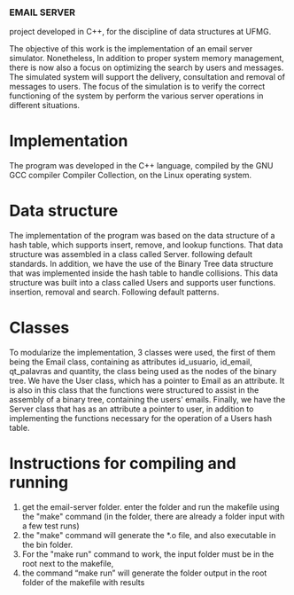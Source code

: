 ### EMAIL SERVER

project developed in C++, for the discipline of data structures at UFMG.

The objective of this work is the implementation of an email server simulator. Nonetheless,
In addition to proper system memory management, there is now also a focus on optimizing the
search by users and messages. The simulated system will support the delivery, consultation and removal of
messages to users. The focus of the simulation is to verify the correct functioning of the system by
perform the various server operations in different situations.

# Implementation

The program was developed in the C++ language, compiled by the GNU GCC compiler
Compiler Collection, on the Linux operating system.

# Data structure

The implementation of the program was based on the data structure of a
hash table, which supports insert, remove, and lookup functions. That
data structure was assembled in a class called Server. following default standards.
In addition, we have the use of the Binary Tree data structure that was
implemented inside the hash table to handle collisions. This data structure
was built into a class called Users and supports user functions.
insertion, removal and search. Following default patterns.

# Classes

To modularize the implementation, 3 classes were used, the first of them
being the Email class, containing as attributes id_usuario, id_email, qt_palavras and
quantity, the class being used as the nodes of the binary tree.
We have the User class, which has a pointer to Email as an attribute.
It is also in this class that the functions were structured to assist in the assembly
of a binary tree, containing the users' emails. Finally, we have the Server class that has as an attribute a pointer to
user, in addition to implementing the functions necessary for the operation of a
Users hash table.

# Instructions for compiling and running

1. get the email-server folder. enter the folder and run the makefile using the "make" command (in the folder, there are already
   a folder input with a few test runs)
2. the "make" command will generate the \*.o file, and also executable in the bin folder.
3. For the "make run" command to work, the input folder must be in the root next to the makefile,
4. the command “make run” will generate the folder output in the root folder of the
   makefile with results
